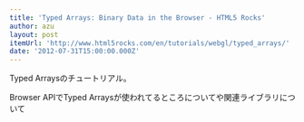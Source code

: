 ```yaml
---
title: 'Typed Arrays: Binary Data in the Browser - HTML5 Rocks'
author: azu
layout: post
itemUrl: 'http://www.html5rocks.com/en/tutorials/webgl/typed_arrays/'
date: '2012-07-31T15:00:00.000Z'
---
```

Typed Arraysのチュートリアル。

Browser APIでTyped Arraysが使われてるところについてや関連ライブラリについて
